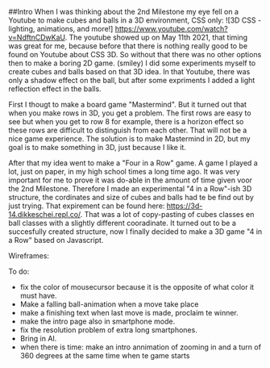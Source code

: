 ##Intro
When I was thinking about the 2nd Milestone my eye fell on a Youtube to make cubes and balls in a 3D environment, CSS only: ![3D CSS - lighting, animations, and more!] https://www.youtube.com/watch?v=NdftnCDwKaU.
The youtube showed up on May 11th 2021, that timing was great for me, because before that there is nothing really good to be found on Youtube about CSS 3D. So without that there was no other options then to make a boring 2D game. (smiley)
I did some experiments myself to create cubes and balls based on that 3D idea. In that Youtube, there was only a shadow effect on the ball, but after some expriments I added a light reflection effect in the balls. 

First I thougt to make a board game "Mastermind". But it turned out that when you make rows in 3D, you get a problem. The first rows are easy to see but when you get to row 8 for example, there is a horizon effect so these rows are difficult to distinguish from each other. That will not be a nice game experience. The solution is to make Mastermind in 2D, but my goal is to make something in 3D, just because I like it.

After that my idea went to make a "Four in a Row" game. A game I played a lot, just on paper, in my high school times a long time ago. It was very important for me to prove it was do-able in the amount of time given voor the 2nd Milestone. Therefore I made an experimental "4 in a Row"-ish 3D structure, the cordinates and size of cubes and balls had te be find out by just trying. That expirement can be found here: https://3d-14.dikkeschei.repl.co/. 
That was a lot of copy-pasting of cubes classes en ball classes with a slightly different cooradinate. 
It turned out to be a succesfully created structure, now I finally decided to make a 3D game "4 in a Row" based on Javascript.

Wireframes:


To do:
* fix the color of mousecursor because it is the opposite of what color it must have.
* Make a falling ball-animation when a move take place
* make a finishing text when last move is made, proclaim te winner.
* make the intro page also in smartphone mode.
* fix the resolution problem of extra long smartphones.
* Bring in AI.
* when there is time: make an intro annimation of zooming in and a turn of 360 degrees at the same time when te game starts
